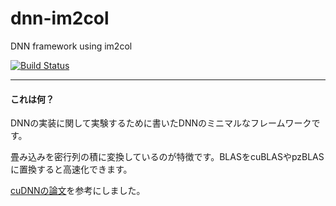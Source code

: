 # dnn-im2col

DNN framework using im2col

[![Build Status](https://travis-ci.org/hiroyam/dnn-im2col.svg?branch=master)](https://travis-ci.org/hiroyam/dnn-im2col)

--- 

#### これは何？

DNNの実装に関して実験するために書いたDNNのミニマルなフレームワークです。

畳み込みを密行列の積に変換しているのが特徴です。BLASをcuBLASやpzBLASに置換すると高速化できます。

[cuDNNの論文](https://arxiv.org/pdf/1410.0759.pdf)を参考にしました。
